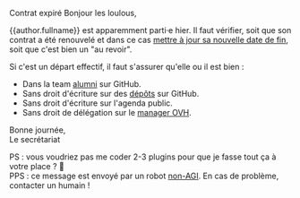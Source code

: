 Contrat expiré
Bonjour les loulous,

{{author.fullname}} est apparemment parti·e hier. Il faut vérifier, soit que son contrat a été renouvelé et dans ce cas [mettre à jour sa nouvelle date de fin](https://github.com/sgmap/beta.gouv.fr/edit/master/_authors/{{author.id}}.md), soit que c'est bien un "au revoir".

Si c'est un départ effectif, il faut s'assurer qu'elle ou il est bien :

- Dans la team [alumni](https://github.com/orgs/sgmap/teams/alumni) sur GitHub.
- Sans droit d'écriture sur des [dépôts](https://github.com/orgs/sgmap/people) sur GitHub.
- Sans droit d'écriture sur l'agenda public.
- Sans droit de délégation sur le [manager OVH](https://www.ovh.com/manager/web/#/configuration/email_domain/beta.gouv.fr?tab=EMAILS).

Bonne journée,  
Le secrétariat

PS : vous voudriez pas me coder 2-3 plugins pour que je fasse tout ça à votre place ? 😬  
PPS : ce message est envoyé par un robot [non-AGI](https://en.wikipedia.org/wiki/Artificial_general_intelligence). En cas de problème, contacter un humain !
